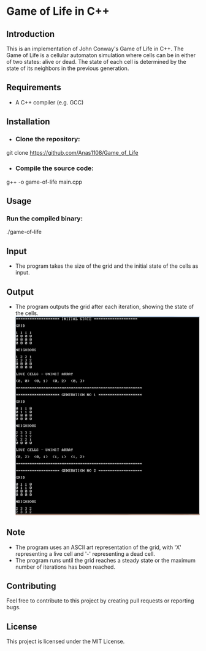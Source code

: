 
# Game of Life in C++

## Introduction

This is an implementation of John Conway's Game of Life in C++. The Game of Life is a cellular automaton simulation where cells can be in either of two states: alive or dead. The state of each cell is determined by the state of its neighbors in the previous generation.

## Requirements
- A C++ compiler (e.g. GCC)

## Installation
- ### Clone the repository:
 git clone https://github.com/Anas1108/Game_of_Life
- ### Compile the source code:
 g++ -o game-of-life main.cpp

## Usage
### Run the compiled binary:
./game-of-life

## Input
- The program takes the size of the grid and the initial state of the cells as input.

## Output
- The program outputs the grid after each iteration, showing the state of the cells.
![](GameOfLifeoutput.PNG)

## Note
- The program uses an ASCII art representation of the grid, with 'X' representing a live cell and '-' representing a dead cell.
- The program runs until the grid reaches a steady state or the maximum number of iterations has been reached.

## Contributing
Feel free to contribute to this project by creating pull requests or reporting bugs.

## License
This project is licensed under the MIT License.
